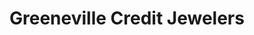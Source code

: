 ---
title: "Greeneville Credit Jewelers"
url: /greeneville/greeneville-credit-jewelers/
shop: jewelry
---